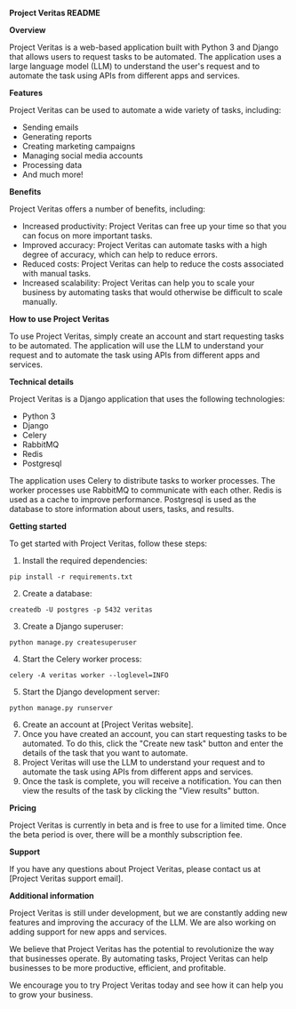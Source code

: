 **Project Veritas README**

**Overview**

Project Veritas is a web-based application built with Python 3 and Django that allows users to request tasks to be automated. The application uses a large language model (LLM) to understand the user's request and to automate the task using APIs from different apps and services.

**Features**

Project Veritas can be used to automate a wide variety of tasks, including:

* Sending emails
* Generating reports
* Creating marketing campaigns
* Managing social media accounts
* Processing data
* And much more!

**Benefits**

Project Veritas offers a number of benefits, including:

* Increased productivity: Project Veritas can free up your time so that you can focus on more important tasks.
* Improved accuracy: Project Veritas can automate tasks with a high degree of accuracy, which can help to reduce errors.
* Reduced costs: Project Veritas can help to reduce the costs associated with manual tasks.
* Increased scalability: Project Veritas can help you to scale your business by automating tasks that would otherwise be difficult to scale manually.

**How to use Project Veritas**

To use Project Veritas, simply create an account and start requesting tasks to be automated. The application will use the LLM to understand your request and to automate the task using APIs from different apps and services.

**Technical details**

Project Veritas is a Django application that uses the following technologies:

* Python 3
* Django
* Celery
* RabbitMQ
* Redis
* Postgresql

The application uses Celery to distribute tasks to worker processes. The worker processes use RabbitMQ to communicate with each other. Redis is used as a cache to improve performance. Postgresql is used as the database to store information about users, tasks, and results.

**Getting started**

To get started with Project Veritas, follow these steps:

1. Install the required dependencies:

```
pip install -r requirements.txt
```

2. Create a database:

```
createdb -U postgres -p 5432 veritas
```

3. Create a Django superuser:

```
python manage.py createsuperuser
```

4. Start the Celery worker process:

```
celery -A veritas worker --loglevel=INFO
```

5. Start the Django development server:

```
python manage.py runserver
```

6. Create an account at [Project Veritas website].
7. Once you have created an account, you can start requesting tasks to be automated. To do this, click the "Create new task" button and enter the details of the task that you want to automate.
8. Project Veritas will use the LLM to understand your request and to automate the task using APIs from different apps and services.
9. Once the task is complete, you will receive a notification. You can then view the results of the task by clicking the "View results" button.

**Pricing**

Project Veritas is currently in beta and is free to use for a limited time. Once the beta period is over, there will be a monthly subscription fee.

**Support**

If you have any questions about Project Veritas, please contact us at [Project Veritas support email].

**Additional information**

Project Veritas is still under development, but we are constantly adding new features and improving the accuracy of the LLM. We are also working on adding support for new apps and services.

We believe that Project Veritas has the potential to revolutionize the way that businesses operate. By automating tasks, Project Veritas can help businesses to be more productive, efficient, and profitable.

We encourage you to try Project Veritas today and see how it can help you to grow your business.